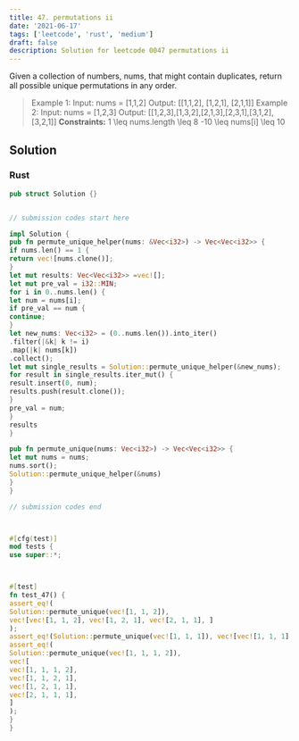 ```yaml
---
title: 47. permutations ii
date: '2021-06-17'
tags: ['leetcode', 'rust', 'medium']
draft: false
description: Solution for leetcode 0047 permutations ii
---
```




Given a collection of numbers, nums, that might contain duplicates, return all possible unique permutations in any order.



>   Example 1:
>   Input: nums <TeX>=</TeX> [1,1,2]
>   Output:
>   [[1,1,2],
>    [1,2,1],
>    [2,1,1]]
>   Example 2:
>   Input: nums <TeX>=</TeX> [1,2,3]
>   Output: [[1,2,3],[1,3,2],[2,1,3],[2,3,1],[3,1,2],[3,2,1]]
**Constraints:**
>   	1 <TeX>\leq</TeX> nums.length <TeX>\leq</TeX> 8
>   	-10 <TeX>\leq</TeX> nums[i] <TeX>\leq</TeX> 10


## Solution


### Rust
```rust
pub struct Solution {}


// submission codes start here

impl Solution {
pub fn permute_unique_helper(nums: &Vec<i32>) -> Vec<Vec<i32>> {
if nums.len() == 1 {
return vec![nums.clone()];
}
let mut results: Vec<Vec<i32>> =vec![];
let mut pre_val = i32::MIN;
for i in 0..nums.len() {
let num = nums[i];
if pre_val == num {
continue;
}
let new_nums: Vec<i32> = (0..nums.len()).into_iter()
.filter(|&k| k != i)
.map(|k| nums[k])
.collect();
let mut single_results = Solution::permute_unique_helper(&new_nums);
for result in single_results.iter_mut() {
result.insert(0, num);
results.push(result.clone());
}
pre_val = num;
}
results
}

pub fn permute_unique(nums: Vec<i32>) -> Vec<Vec<i32>> {
let mut nums = nums;
nums.sort();
Solution::permute_unique_helper(&nums)
}
}

// submission codes end



#[cfg(test)]
mod tests {
use super::*;



#[test]
fn test_47() {
assert_eq!(
Solution::permute_unique(vec![1, 1, 2]),
vec![vec![1, 1, 2], vec![1, 2, 1], vec![2, 1, 1], ]
);
assert_eq!(Solution::permute_unique(vec![1, 1, 1]), vec![vec![1, 1, 1],]);
assert_eq!(
Solution::permute_unique(vec![1, 1, 1, 2]),
vec![
vec![1, 1, 1, 2],
vec![1, 1, 2, 1],
vec![1, 2, 1, 1],
vec![2, 1, 1, 1],
]
);
}
}

```
